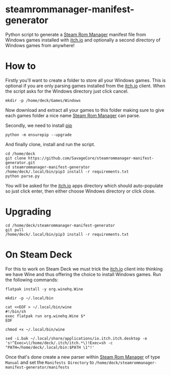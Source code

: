 # steamrommanager-manifest-generator
Python script to generate a [Steam Rom Manager](https://steamgriddb.github.io/steam-rom-manager/) manifest file from Windows games installed with [itch.io](https://itch.io) and optionally a second directory of Windows games from anywhere!

# How to

Firstly you'll want to create a folder to store all your Windows games. This is optional if you are only parsing games installed from the [itch.io](https://itch.io) client. When the script asks for the Windows directory just click cancel.
```
mkdir -p /home/deck/Games/Windows
```
Now download and extract all your games to this folder making sure to give each games folder a nice name [Steam Rom Manager](https://steamgriddb.github.io/steam-rom-manager/) can parse.

Secondly, we need to install [pip](https://pypi.org/project/pip/)

```
python -m ensurepip --upgrade
```

And finally clone, install and run the script.

```
cd /home/deck
git clone https://github.com/SavageCore/steamrommanager-manifest-generator.git
cd steamrommanager-manifest-generator
/home/deck/.local/bin/pip3 install -r requirements.txt
python parse.py
```

You will be asked for the [itch.io](https://itch.io) apps directory which should auto-populate so just click enter, then either choose Windows directory or click close.

# Upgrading
```
cd /home/deck/steamrommanager-manifest-generator
git pull
/home/deck/.local/bin/pip3 install -r requirements.txt
```

# On Steam Deck

For this to work on Steam Deck we must trick the [itch.io](https://itch.io) client into thinking we have Wine and thus offering the choice to install Windows games. Run the following commands:

```
flatpak install -y org.winehq.Wine
```

```
mkdir -p ~/.local/bin
```
```
cat <<EOF > ~/.local/bin/wine
#!/bin/sh
exec flatpak run org.winehq.Wine $*
EOF
```
```
chmod +x ~/.local/bin/wine
```
```
sed -i.bak ~/.local/share/applications/io.itch.itch.desktop -e 's!^Exec=\(/home/deck/.itch/itch.*\)!Exec=sh -c "PATH=/home/deck/.local/bin:$PATH \1"!'
```

Once that's done create a new parser within [Steam Rom Manager](https://steamgriddb.github.io/steam-rom-manager/) of type `Manual` and set the `Manifests Directory` to `/home/deck/steamrommanager-manifest-generator/manifests`